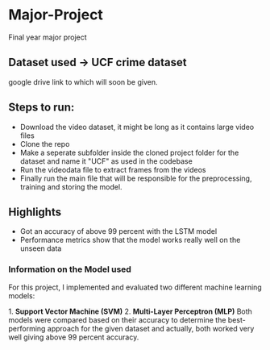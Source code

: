 # Major-Project
Final year major project

## Dataset used -> UCF crime dataset 
google drive link to which will soon be given.

## Steps to run:
* Download the video dataset, it might be long as it contains large video files
* Clone the repo
* Make a seperate subfolder inside the cloned project folder for the dataset and name it "UCF" as used in the codebase
* Run the videodata file to extract frames from the videos
* Finally run the main file that will be responsible for the preprocessing, training and storing the model.

## Highlights
* Got an accuracy of  above 99 percent with the LSTM model
* Performance metrics show that the model works really well on the unseen data

### Information on the **Model** used
For this project, I implemented and evaluated two different machine learning models:

1️. **Support Vector Machine (SVM)**
2️. **Multi-Layer Perceptron (MLP)**
Both models were compared based on their accuracy to determine the best-performing approach for the given dataset and actually, both worked very well giving above 99 percent accuracy.

